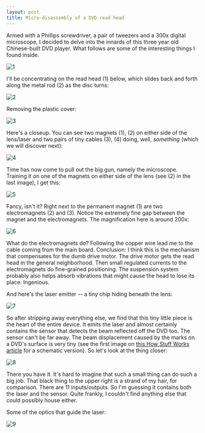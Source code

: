 ```yaml
---
layout: post
title: Micro-disassembly of a DVD read head
---
```


Armed with a Phillips screwdriver, a pair of tweezers and a 300x digital microscope, I decided to delve into the innards of this three year old Chinese-built DVD player. What follows are some of the interesting things I found inside.

![1](/public/images/2014-07-15-dvd/1.jpg)

I'll be concentrating on the read head (1) below, which slides back and forth along the metal rod (2) as the disc turns:

![2](/public/images/2014-07-15-dvd/2.jpg)

Removing the plastic cover:

![3](/public/images/2014-07-15-dvd/3.jpg)

Here's a closeup. You can see two magnets (1), (2) on either side of the lens/laser and two pairs of tiny cables (3), (4) doing, well, *something* (which we will discover next):

![4](/public/images/2014-07-15-dvd/4.jpg)

Time has now come to pull out the big gun, namely the microscope. Training it on one of the magnets on either side of the lens (see (2) in the last image), I get this:

![5](/public/images/2014-07-15-dvd/5.jpg)

Fancy, isn't it? Right next to the permanent magnet (1) are two electromagnets (2) and (3). Notice the extremely fine gap between the magnet and the electromagnets. The magnification here is around 200x:

![6](/public/images/2014-07-15-dvd/6.jpg)

What do the electromagnets do? Following the copper wire lead me to the cable coming from the main board. Conclusion: I think this is the mechanism that compensates for the dumb drive motor. The drive motor gets the read head in the general neighborhood. Then small regulated currents to the electromagnets do fine-grained positioning. The suspension system probably also helps absorb vibrations that might cause the head to lose its place. Ingenious.

And here's the laser emitter -- a tiny chip hiding beneath the lens:

![7](/public/images/2014-07-15-dvd/7.jpg)

So after stripping away everything else, we find that this tiny little piece is the heart of the entire device. It emits the laser and almost certainly contains the sensor that detects the beam reflected off the DVD too. The sensor can't be far away. The beam displacement caused by the marks on a DVD's surface is very tiny (see the first image on [this How Stuff Works article](http://electronics.howstuffworks.com/dvd-player1.htm) for a schematic version). So let's look at the thing closer:

![8](/public/images/2014-07-15-dvd/8.jpg)

There you have it. It's hard to imagine that such a small thing can do such a big job. That black thing to the upper right is a strand of my hair, for comparison. There are 11 inputs/outputs. So I'm guessing it contains both the laser and the sensor. Quite frankly, I couldn't find anything else that could possibly house either.

Some of the optics that guide the laser:

![9](/public/images/2014-07-15-dvd/9.jpg)

